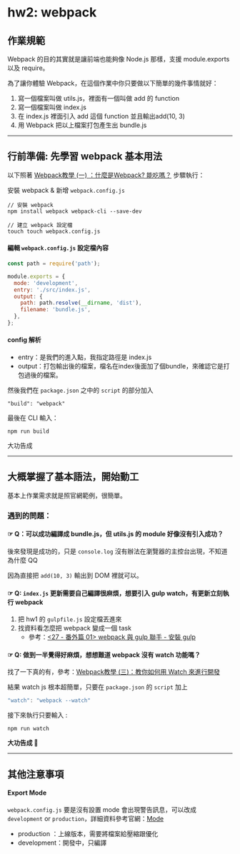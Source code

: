 # hw2: webpack

## 作業規範
Webpack 的目的其實就是讓前端也能夠像 Node.js 那樣，支援 module.exports 以及 require。

為了讓你體驗 Webpack，在這個作業中你只要做以下簡單的幾件事情就好：

1. 寫一個檔案叫做 utils.js，裡面有一個叫做 add 的 function
2. 寫一個檔案叫做 index.js
3. 在 index.js 裡面引入 add 這個 function 並且輸出add(10, 3)
4. 用 Webpack 把以上檔案打包產生出 bundle.js
---

## 行前準備: 先學習 webpack 基本用法

以下照著 [Webpack教學 (一) ：什麼是Webpack? 能吃嗎？](https://medium.com/@Mike_Cheng1208/%E4%BB%80%E9%BA%BC%E6%98%AFwebpack-%E4%BD%A0%E9%9C%80%E8%A6%81webpack%E5%97%8E-2d8f9658241d) 步驟執行：

安裝 webpack & 新增 `webpack.config.js`
```shell
// 安裝 webpack
npm install webpack webpack-cli --save-dev

// 建立 webpack 設定檔
touch touch webpack.config.js  
```


#### 編輯 `webpack.config.js` 設定檔內容

```javascript
const path = require('path');

module.exports = {
  mode: 'development',
  entry: './src/index.js',
  output: {
    path: path.resolve(__dirname, 'dist'),
    filename: 'bundle.js',
  },
};
```

#### config 解析
- entry：是我們的進入點，我指定路徑是 index.js
- output：打包輸出後的檔案，檔名在index後面加了個bundle，來確認它是打包過後的檔案。

然後我們在 `package.json` 之中的 `script` 的部分加入 

```javascipt
"build": "webpack"
```


最後在 CLI 輸入：
```shell
npm run build
```

大功告成

---

## 大概掌握了基本語法，開始動工

基本上作業需求就是照官網範例，很簡單。


### 遇到的問題：

#### ☞ Q：可以成功編譯成 bundle.js，但 utils.js 的 module 好像沒有引入成功？
    
後來發現是成功的，只是 `console.log` 沒有辦法在瀏覽器的主控台出現，不知道為什麼 QQ

因為直接把 `add(10, 3)` 輸出到 DOM 裡就可以。


#### ☞ Q: `index.js` 更新需要自己編譯很麻煩，想要引入 gulp watch，有更新立刻執行 webpack

1. 把 hw1 的 `gulpfile.js` 設定檔丟進來
2. 找資料看怎麼把 webpack 變成一個 task
    - 參考：[<27 - 番外篇 01> webpack 與 gulp 聯手 - 安裝 gulp](https://ithelp.ithome.com.tw/articles/10187642)

#### ☞ Q: 做到一半覺得好麻煩，想想難道 webpack 沒有 watch 功能嗎？

找了一下真的有，參考：[Webpack教學 (三)：教你如何用 Watch 來進行開發](https://blog.yottau.com.tw/2018/11/15/webpack%E6%95%99%E5%AD%B8-%E4%B8%89%EF%BC%9A%E6%95%99%E4%BD%A0%E5%A6%82%E4%BD%95%E7%94%A8-watch-%E4%BE%86%E9%80%B2%E8%A1%8C%E9%96%8B%E7%99%BC/)

結果 watch js 根本超簡單，只要在 `package.json` 的 `script` 加上

```javascript
"watch": "webpack --watch"
```

接下來執行只要輸入 : 
```shell
npm run watch
```

**大功告成 🙌**

---
## 其他注意事項

#### Export Mode
`webpack.config.js` 要是沒有設置 mode 會出現警告訊息，可以改成 `development` or `production`，詳細資料參考官網：[Mode](https://webpack.js.org/configuration/mode/)

- production ：上線版本，需要將檔案給壓縮跟優化
- development：開發中，只編譯

